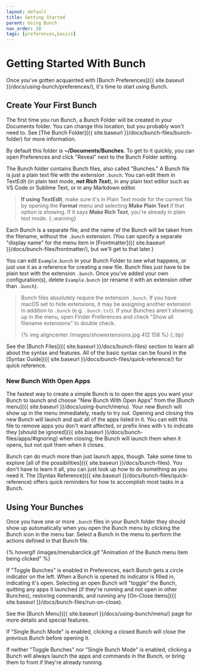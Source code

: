 ```yaml
---
layout: default
title: Getting Started
parent: Using Bunch
nav_order: 20
tags: [preferences,basics]
---
```

# Getting Started With Bunch

Once you've gotten acquainted with [Bunch Preferences]({{ site.baseurl }}/docs/using-bunch/preferences/), it's time to start using Bunch.

## Create Your First Bunch

The first time you run Bunch, a Bunch Folder will be created in your Documents folder. You can change this location, but you probably won't need to. See [The Bunch Folder]({{ site.baseurl }}/docs/bunch-files/bunch-folder) for more information.

By default this folder is __~/Documents/Bunches__. To get to it quickly, you can open Preferences and click "Reveal" next to the Bunch Folder setting.

The Bunch folder contains Bunch files, also called "Bunches." A Bunch file is just a plain text file with the extension `.bunch`. You can edit them in TextEdit (in plain text mode, ___not Rich Text___), in any plain text editor such as VS Code or Sublime Text, or in any Markdown editor.

> __If using TextEdit__, make sure it's in Plain Text mode for the current file by opening the __Format__ menu and selecting __Make Plain Text__ if that option is showing. If it says __Make Rich Text__, you're already in plain text mode.
{:.warning}

Each Bunch is a separate file, and the name of the Bunch will be taken from the filename, without the `.bunch` extension. (You can specify a separate "display name" for the menu item in [Frontmatter]({{ site.baseurl }}/docs/bunch-files/frontmatter/), but we'll get to that later.) 

You can edit `Example.bunch` in your Bunch Folder to see what happens, or just use it as a reference for creating a new file. Bunch files just have to be plain text with the extension `.bunch`. Once you've added your own configuration(s), delete `Example.bunch` (or rename it with an extension other than `.bunch`).

> Bunch files absolutely require the extension `.bunch`. If you have macOS set to hide extensions, it may be assigning another extension in addition to `.bunch` (e.g. `.bunch.txt`). If your Bunches aren't showing up in the menu, open Finder Preferences and check "Show all filename extensions" to double check.
> 
> {% img aligncenter /images/showextensions.jpg 412 158 %}
{:.tip}

See the [Bunch Files]({{ site.baseurl }}/docs/bunch-files) section to learn all about the syntax and features. All of the basic syntax can be found in the [Syntax Guide]({{ site.baseurl }}/docs/bunch-files/quick-reference/) for quick reference.

### New Bunch With Open Apps

The fastest way to create a simple Bunch is to open the apps you want your Bunch to launch and choose "New Bunch With Open Apps" from the [Bunch menu]({{ site.baseurl }}/docs/using-bunch/menu). Your new Bunch will show up in the menu immediately, ready to try out. Opening and closing this new Bunch will launch and quit all of the apps listed in it. You can edit this file to remove apps you don't want affected, or prefix lines with `%` to indicate they [should be ignored]({{ site.baseurl }}/docs/bunch-files/apps/#ignoring) when closing; the Bunch will launch them when it opens, but not quit them when it closes.

Bunch can do much more than just launch apps, though. Take some time to explore [all of the possibilities]({{ site.baseurl }}/docs/bunch-files). You don't have to learn it all, you can just look up how to do something as you need it. The [Syntax Reference]({{ site.baseurl }}/docs/bunch-files/quick-reference) offers quick reminders for how to accomplish most tasks in a Bunch.

## Using Your Bunches

Once you have one or more `.bunch` files in your Bunch folder they should show up automatically when you open the Bunch menu by clicking the Bunch icon in the menu bar. Select a Bunch in the menu to perform the actions defined in that Bunch file.

{% hovergif /images/menubarclick.gif "Animation of the Bunch menu item being clicked" %}

If "Toggle Bunches" is enabled in Preferences, each Bunch gets a circle indicator on the left. When a Bunch is opened its indicator is filled in, indicating it's open. Selecting an open Bunch will "toggle" the Bunch, quitting any apps it launched (if they're running and not open in other Bunches), restoring commands, and running any [On-Close items]({{ site.baseurl }}/docs/bunch-files/run-on-close).

See the [Bunch Menu]({{ site.baseurl }}/docs/using-bunch/menu/) page for more details and special features.

If "Single Bunch Mode" is enabled, clicking a closed Bunch will close the previous Bunch before opening it.

If neither "Toggle Bunches" nor "Single Bunch Mode" is enabled, clicking a Bunch will always launch the apps and commands in the Bunch, or bring them to front if they're already running.
